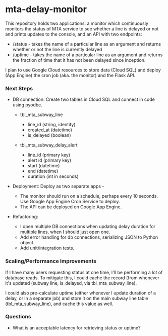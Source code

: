 # mta-delay-monitor

This repository holds two applications: a monitor which continuously monitors the status of MTA service to see whether a line is delayed or not and prints updates to the console, and an API with two endpoints:
- /status - takes the name of a particular line as an argument and returns whether or not the line is currently delayed
- /uptime - takes the name of a particular line as an argument and returns the fraction of time that it has not been delayed since inception.

I plan to use Google Cloud resources to store data (Cloud SQL) and deploy (App Engine) the cron job (aka. the monitor) and the Flask API. 

### Next Steps
- DB connection: Create two tables in Cloud SQL and connect in code using pyodbc.
  - tbl_mta_subway_line
    - line_id (string, identity)
    - created_at (datetime)
    - is_delayed (boolean)

  - tbl_mta_subway_delay_alert
    - line_id (primary key)
    - alert id (primary key)
    - start (datetime)
    - end (datetime)
    - duration (int in seconds)
    
- Deployment: Deploy as two separate apps -
   - The monitor should run on a schedule, perhaps every 10 seconds. Use Google App Engine Cron Service to deploy.
   - The API can be deployed on Google App Engine.
- Refactoring: 
  - I open multiple DB connections when updating delay duration for multiple lines, when I should just open one. 
  - Add error handling for db connections, serializing JSON to Python object.
  - Add unit/integration tests.
  
  
### Scaling/Performance Improvements
If I have many users requesting status at one time, I'll be performing a lot of database reads. To mitigate this, I could cache the record (from  whenever it's updated (subway line, is_delayed, via tbl_mta_subway_line). 

I could also pre-calculate uptime (either whenever I update duration of a delay, or in a separate job) and store it on the main subway line table (tbl_mta_subway_line), and cache this value as well.

### Questions
- What is an acceptable latency for retrieving status or uptime?
